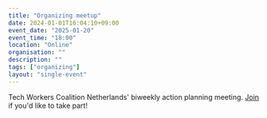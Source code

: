```yaml
---
title: "Organizing meetup"
date: 2024-01-01T16:04:10+09:00
event_date: "2025-01-20"
event_time: "18:00"
location: "Online"
organisation: ""
description: ""
tags: ["organizing"]
layout: "single-event"
---
```


Tech Workers Coalition Netherlands' biweekly action planning meeting. [Join](/en/join) if you'd like to take part!
